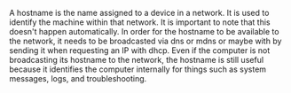A hostname is the name assigned to a device in a network. It is used to identify the machine within that network. It is important to note that this doesn't happen automatically. In order for the hostname to be available to the network, it needs to be broadcasted via dns or mdns or maybe with by sending it when requesting an IP with dhcp. Even if the computer is not broadcasting its hostname to the network, the hostname is still useful because it identifies the computer internally for things such as system messages, logs, and troubleshooting.